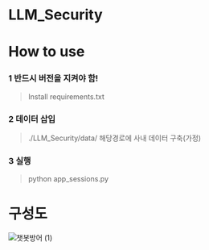 # LLM_Security

# How to use
###  1 반드시 버전을 지켜야 함!
> Install requirements.txt

### 2 데이터 삽입

> ./LLM_Security/data/
해당경로에 사내 데이터 구축(가정)

### 3 실행
> python app_sessions.py

# 구성도
![챗봇방어 (1)](https://github.com/BoB-Dev-Top30/LLM_Security/assets/109223193/aa67358a-f794-4b9d-9b1c-7b059a0ac09a)

